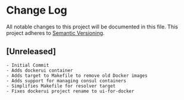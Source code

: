 # Change Log
All notable changes to this project will be documented in this file.
This project adheres to [Semantic Versioning](http://semver.org/).

## [Unreleased]
    - Initial Commit
    - Adds dockerui container
    - Adds target to Makefile to remove old Docker images
    - Adds support for managing consul containers
    - Simplifies Makefile for resolver target
    - Fixes dockerui project rename to ui-for-docker
